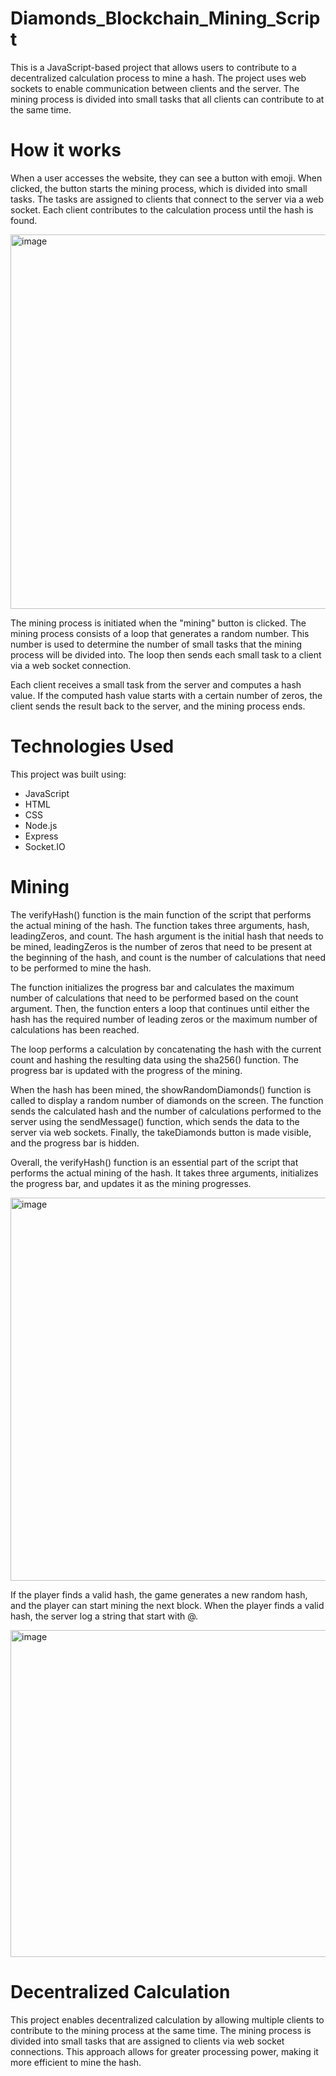 # Diamonds_Blockchain_Mining_Script

This is a JavaScript-based project that allows users to contribute to a decentralized calculation process to mine a hash. The project uses web sockets to enable communication between clients and the server. The mining process is divided into small tasks that all clients can contribute to at the same time.

# How it works

When a user accesses the website, they can see a button with emoji. When clicked, the button starts the mining process, which is divided into small tasks. The tasks are assigned to clients that connect to the server via a web socket. Each client contributes to the calculation process until the hash is found.

<img width="599" alt="image" src="https://user-images.githubusercontent.com/91114967/221302185-8686493e-ace6-493b-899a-fcde9141fb90.png">

The mining process is initiated when the "mining" button is clicked. The mining process consists of a loop that generates a random number. This number is used to determine the number of small tasks that the mining process will be divided into. The loop then sends each small task to a client via a web socket connection.

Each client receives a small task from the server and computes a hash value. If the computed hash value starts with a certain number of zeros, the client sends the result back to the server, and the mining process ends.

# Technologies Used

This project was built using:

- JavaScript
- HTML
- CSS
- Node.js
- Express
- Socket.IO

# Mining
The verifyHash() function is the main function of the script that performs the actual mining of the hash. The function takes three arguments, hash, leadingZeros, and count. The hash argument is the initial hash that needs to be mined, leadingZeros is the number of zeros that need to be present at the beginning of the hash, and count is the number of calculations that need to be performed to mine the hash.

The function initializes the progress bar and calculates the maximum number of calculations that need to be performed based on the count argument. Then, the function enters a loop that continues until either the hash has the required number of leading zeros or the maximum number of calculations has been reached.

The loop performs a calculation by concatenating the hash with the current count and hashing the resulting data using the sha256() function. The progress bar is updated with the progress of the mining.

When the hash has been mined, the showRandomDiamonds() function is called to display a random number of diamonds on the screen. The function sends the calculated hash and the number of calculations performed to the server using the sendMessage() function, which sends the data to the server via web sockets. Finally, the takeDiamonds button is made visible, and the progress bar is hidden.

Overall, the verifyHash() function is an essential part of the script that performs the actual mining of the hash. It takes three arguments, initializes the progress bar, and updates it as the mining progresses.

<img width="613" alt="image" src="https://user-images.githubusercontent.com/91114967/221302262-7ca48c79-f11c-4942-bfdf-cbdd5b82f3d7.png">

If the player finds a valid hash, the game generates a new random hash, and the player can start mining the next block.
When the player finds a valid hash, the server log a string that start with @.

<img width="523" alt="image" src="https://user-images.githubusercontent.com/91114967/221302794-4fb787c0-0354-4076-867c-df7876ba5ad2.png">

# Decentralized Calculation

This project enables decentralized calculation by allowing multiple clients to contribute to the mining process at the same time. The mining process is divided into small tasks that are assigned to clients via web socket connections. This approach allows for greater processing power, making it more efficient to mine the hash.
